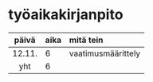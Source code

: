 # työaikakirjanpito

| päivä | aika | mitä tein
|:-----:|:---- |:---------
| 12.11.| 6    | vaatimusmäärittely
| yht   | 6    |
